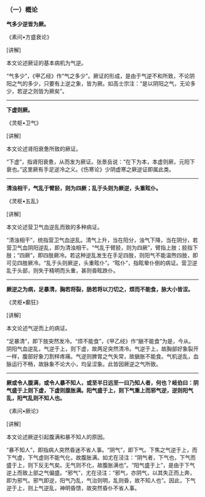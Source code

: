 ### （一）概论

**气多少逆皆为厥。**

​《素问•方盛衰论》

[讲解]

本文论述厥证的基本病机为气逆。

“气多少”，《甲乙经》作“气之多少”。厥证的形成，是由于气逆不和所致，不论阴阳之气的多少，只要有上逆之象，皆为厥。如高士宗注：“是以阴阳之气，无论多少，若逆之则皆为厥矣”。

* * *

**下虚则厥。**

​《灵枢•卫气》

[讲解]

本文论述肾阳衰惫所致的厥证。

“下虚”，指肾阳衰惫，从而发为厥证。张景岳说：“在下为本，本虚则厥，元阳下衰也。”这里厥有手足逆冷之义。《伤寒论》少阴虚寒之厥逆证即属此类。

* * *

**清浊相干，气乱于臂胫，则为四厥；乱于头则为厥逆，头重眩仆。**

​《灵枢•五乱》

[讲解]

本文论述营卫气血逆乱而致的多种病证。

“清浊相干”，统指营卫气血逆乱。清气上升，当在阳分，浊气下降，当在阴分，若营卫气血阴阳逆乱，即为清浊相干。“气乱于臂胫，则为四厥”，臂指上肢；胫指下肢；“四厥”，即四肢厥冷。若这种逆乱发生在手足四肢，则阳气不能温煦四肢，即可见四肢厥冷。“乱于头则厥逆，头重眩仆”。“眩仆”，指眩晕仆倒的病证。营卫逆乱于头部，则失于精明而头重，甚则昏眩跌仆。

* * *

**厥逆之为病，足暴清，胸若将裂，肠若将以刀切之，烦而不能食，脉大小皆涩。**

​《灵枢•癫狂》

[讲解]

本文论述气逆而上的病证。

“足暴清”，即下肢突然发冷。“烦不能食”，《甲乙经》作“䐜不能食”为是，今从。阴阳气血逆乱，气逆于上，则下虚，故两足突然清冷。气逆于上，故胸部好象裂开一样，腹部好象刀割样疼痛。气逆则脾胃之气失常，故䐜胀不能食。气机逆乱，血脉运行不畅，故脉象不论大小，均呈涩象。此皆因厥逆之气所致。

* * *

**厥或令人腹满，或令人暴不知人，或至半日远至一曰乃知人者，何也？岐伯曰：阴气盛于上则下虚，下虚则腹胀满。阳气盛于上，则下气重上而邪气逆，逆则阳气乱，阳气乱则不知人也。**

​《素问•厥论》

[讲解]

本文论述厥逆引起腹满和暴不知人的原因。

“暴不知人”，即指病人突然昏迷不省人事。“阴气”，即下气。下焦之气逆于上，而下气虚，下气虚则不能气化，故腹胀满。如尤在泾注：“阴气者，下气也，下气而盛于上，则下反无气矣。无气则不化，故腹胀满也”。“阳气盛于上”，是由于下气逆上而致上部之气偏盛。“邪气”，尤在泾注：“邪气，亦阴气，以其失正而上奔，即为邪气。邪气即逆，阳气乃乱，气治则明，乱则昏，故不知人也”。因此，下气逆于上，则上气逆乱，神明昏馈，故突然昏仆不省人事。

